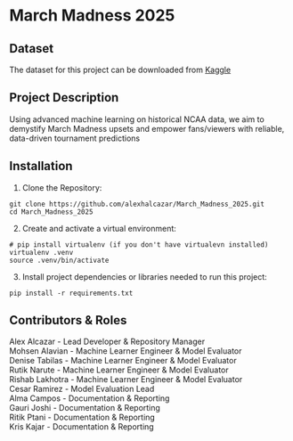 # March Madness 2025

## Dataset

The dataset for this project can be downloaded from [Kaggle](https://www.kaggle.com/competitions/march-machine-learning-mania-2025/data)

## Project Description

Using advanced machine learning on historical NCAA data, we aim to demystify March Madness upsets and empower fans/viewers with reliable, data-driven tournament predictions

## Installation

1. Clone the Repository:

```
git clone https://github.com/alexhalcazar/March_Madness_2025.git
cd March_Madness_2025
```

2. Create and activate a virtual environment:

```
# pip install virtualenv (if you don't have virtualevn installed)
virtualenv .venv
source .venv/bin/activate
```

3. Install project dependencies or libraries needed to run this project:

```
pip install -r requirements.txt
```

## Contributors & Roles

Alex Alcazar - Lead Developer & Repository Manager  
Mohsen Alavian - Machine Learner Engineer & Model Evaluator  
Denise Tabilas - Machine Learner Engineer & Model Evaluator  
Rutik Narute - Machine Learner Engineer & Model Evaluator  
Rishab Lakhotra - Machine Learner Engineer & Model Evaluator  
Cesar Ramirez - Model Evaluation Lead  
Alma Campos - Documentation & Reporting  
Gauri Joshi - Documentation & Reporting  
Ritik Ptani - Documentation & Reporting               
Kris Kajar - Documentation & Reporting
